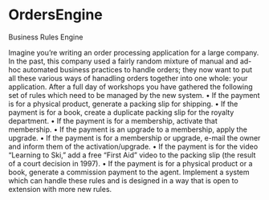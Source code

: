# OrdersEngine
Business Rules Engine

Imagine you’re writing an order processing application for a large company. In the past, this company used a fairly random mixture of manual and ad-hoc automated business practices to handle orders; they now want to put all these various ways of hanadling orders together into one whole: your application. After a full day of workshops you have gathered the following set of rules which need to be managed by the new system.
•	If the payment is for a physical product, generate a packing slip for shipping.
•	If the payment is for a book, create a duplicate packing slip for the royalty department.
•	If the payment is for a membership, activate that membership.
•	If the payment is an upgrade to a membership, apply the upgrade.
•	If the payment is for a membership or upgrade, e-mail the owner and inform them of the activation/upgrade.
•	If the payment is for the video “Learning to Ski,” add a free “First Aid” video to the packing slip (the result of a court decision in 1997).
•	If the payment is for a physical product or a book, generate a commission payment to the agent.
Implement a system which can handle these rules and is designed in a way that is open to extension with more new rules.
